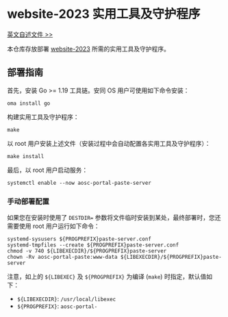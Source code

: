 website-2023 实用工具及守护程序
===

[英文自述文件 >>](README.md)

本仓库存放部署 [website-2023](https://github.com/AOSC-Dev/website-2023) 所需的实用工具及守护程序。

部署指南
---

首先，安装 Go >= 1.19 工具链。安同 OS 用户可使用如下命令安装：

```
oma install go
```

构建实用工具及守护程序：

```
make
```

以 root 用户安装上述文件（安装过程中会自动配置各实用工具及守护程序）：

```
make install
```

最后，以 root 用户启动服务：

```
systemctl enable --now aosc-portal-paste-server
```

### 手动部署配置

如果您在安装时使用了 `DESTDIR=` 参数将文件临时安装到某处，最终部署时，您还需要使用 root 用户运行如下命令：

```
systemd-sysusers ${PROGPREFIX}paste-server.conf
systemd-tmpfiles --create ${PROGPREFIX}paste-server.conf
chmod -v 740 ${LIBEXECDIR}/${PROGPREFIX}paste-server
chown -Rv aosc-portal-paste:www-data ${LIBEXECDIR}/${PROGPREFIX}paste-server
```

注意，如上的 `${LIBEXEC}` 及 `${PROGPREFIX}` 为编译 (`make`) 时指定，默认值如下：

- `${LIBEXECDIR}`: `/usr/local/libexec`
- `${PROGPREFIX}`: `aosc-portal-`